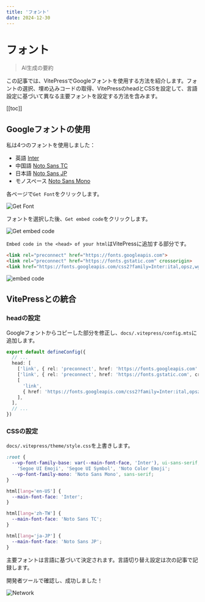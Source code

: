```yaml
---
title: 'フォント'
date: 2024-12-30
---
```


# フォント

> AI生成の要約

<!-- excerpt -->

この記事では、VitePressでGoogleフォントを使用する方法を紹介します。フォントの選択、埋め込みコードの取得、VitePressのheadとCSSを設定して、言語設定に基づいて異なる主要フォントを設定する方法を含みます。

<!-- excerpt -->

[[toc]]

## Googleフォントの使用

私は4つのフォントを使用しました：

- 英語 [Inter](https://fonts.google.com/specimen/Inter?query=inter)
- 中国語 [Noto Sans TC](https://fonts.google.com/noto/specimen/Noto+Sans+TC?query=noto+sans+tc)
- 日本語 [Noto Sans JP](https://fonts.google.com/noto/specimen/Noto+Sans+JP?query=noto+sans+jp)
- モノスペース [Noto Sans Mono](https://fonts.google.com/noto/specimen/Noto+Sans+Mono?query=noto+sans+mono)

各ページで`Get Font`をクリックします。

![Get Font](https://cdn.miksin.art/miksinote/img/notes/vitepress/03_fonts/get_font.webp)

フォントを選択した後、`Get embed code`をクリックします。

![Get embed code](https://cdn.miksin.art/miksinote/img/notes/vitepress/03_fonts/get_embed_code.webp)

`Embed code in the <head> of your html`はVitePressに追加する部分です。

```html
<link rel="preconnect" href="https://fonts.googleapis.com">
<link rel="preconnect" href="https://fonts.gstatic.com" crossorigin>
<link href="https://fonts.googleapis.com/css2?family=Inter:ital,opsz,wght@0,14..32,100..900;1,14..32,100..900&family=Noto+Sans+JP:wght@100..900&family=Noto+Sans+Mono:wght@100..900&family=Noto+Sans+TC:wght@100..900&display=swap" rel="stylesheet"></link>
```

![embed code](https://cdn.miksin.art/miksinote/img/notes/vitepress/03_fonts/embed_code.webp)

## VitePressとの統合

### headの設定

Googleフォントからコピーした部分を修正し、`docs/.vitepress/config.mts`に追加します。

```typescript
export default defineConfig({
  // ...
  head: [
    ['link', { rel: 'preconnect', href: 'https://fonts.googleapis.com' }],
    ['link', { rel: 'preconnect', href: 'https://fonts.gstatic.com', crossorigin: '' }],
    [
      'link',
      { href: 'https://fonts.googleapis.com/css2?family=Inter:ital,opsz,wght@0,14..32,100..900;1,14..32,100..900&family=Noto+Sans+JP:wght@100..900&family=Noto+Sans+Mono:wght@100..900&family=Noto+Sans+TC:wght@100..900&display=swap', rel: 'stylesheet' },
    ],
  ],
  // ...
})
```

### CSSの設定

`docs/.vitepress/theme/style.css`を上書きします。

```css
:root {
  --vp-font-family-base: var(--main-font-face, 'Inter'), ui-sans-serif, system-ui, sans-serif, 'Apple Color Emoji',
    'Segoe UI Emoji', 'Segoe UI Symbol', 'Noto Color Emoji';
  --vp-font-family-mono: 'Noto Sans Mono', sans-serif;
}

html[lang='en-US'] {
  --main-font-face: 'Inter';
}

html[lang='zh-TW'] {
  --main-font-face: 'Noto Sans TC';
}

html[lang='ja-JP'] {
  --main-font-face: 'Noto Sans JP';
}
```

主要フォントは言語に基づいて決定されます。言語切り替え設定は次の記事で記録します。

開発者ツールで確認し、成功しました！

![Network](https://cdn.miksin.art/miksinote/img/notes/vitepress/03_fonts/network.webp)
